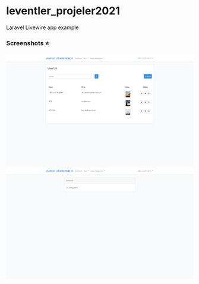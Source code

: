 # leventler_projeler2021
 Laravel Livewire app example

 ### Screenshots :star:

<img src="screenshots/1633632672854.png" height="300em" />
<img src="screenshots/1633632764987.png" height="300em" />
